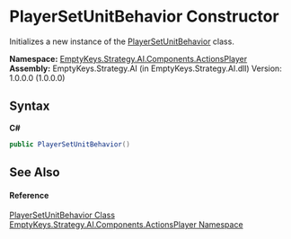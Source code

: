# PlayerSetUnitBehavior Constructor 
 

Initializes a new instance of the <a href="T_EmptyKeys_Strategy_AI_Components_ActionsPlayer_PlayerSetUnitBehavior">PlayerSetUnitBehavior</a> class.

**Namespace:**&nbsp;<a href="N_EmptyKeys_Strategy_AI_Components_ActionsPlayer">EmptyKeys.Strategy.AI.Components.ActionsPlayer</a><br />**Assembly:**&nbsp;EmptyKeys.Strategy.AI (in EmptyKeys.Strategy.AI.dll) Version: 1.0.0.0 (1.0.0.0)

## Syntax

**C#**<br />
``` C#
public PlayerSetUnitBehavior()
```


## See Also


#### Reference
<a href="T_EmptyKeys_Strategy_AI_Components_ActionsPlayer_PlayerSetUnitBehavior">PlayerSetUnitBehavior Class</a><br /><a href="N_EmptyKeys_Strategy_AI_Components_ActionsPlayer">EmptyKeys.Strategy.AI.Components.ActionsPlayer Namespace</a><br />